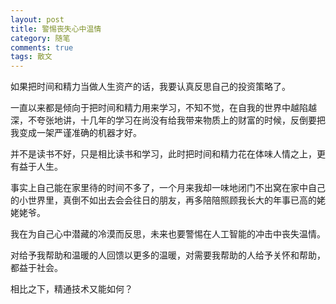 ```yaml
---
layout: post
title: 警惕丧失心中温情
category: 随笔
comments: true
tags: 散文
---
```


如果把时间和精力当做人生资产的话，我要认真反思自己的投资策略了。

一直以来都是倾向于把时间和精力用来学习，不知不觉，在自我的世界中越陷越深，不夸张地讲，十几年的学习在尚没有给我带来物质上的财富的时候，反倒要把我变成一架严谨准确的机器才好。

并不是读书不好，只是相比读书和学习，此时把时间和精力花在体味人情之上，更有益于人生。

事实上自己能在家里待的时间不多了，一个月来我却一味地闭门不出窝在家中自己的小世界里，真倒不如出去会会往日的朋友，再多陪陪照顾我长大的年事已高的姥姥姥爷。

我在为自己心中潜藏的冷漠而反思，未来也要警惕在人工智能的冲击中丧失温情。

对给予我帮助和温暖的人回馈以更多的温暖，对需要我帮助的人给予关怀和帮助，都益于社会。

相比之下，精通技术又能如何？
